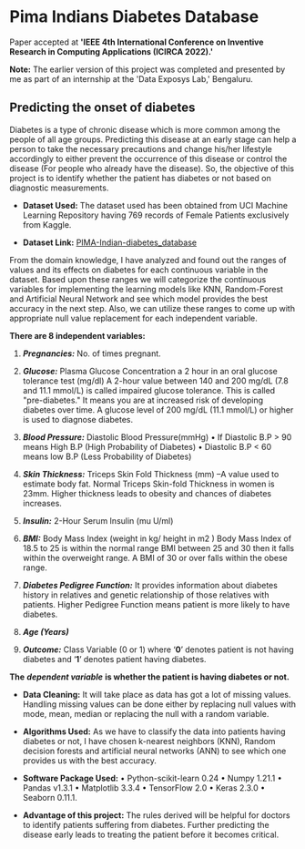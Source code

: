 # Pima Indians Diabetes Database
Paper accepted at <b>'IEEE 4th International Conference on Inventive Research in Computing Applications (ICIRCA 2022).'</b>

<b>Note:</b> The earlier version of this project was completed and presented by me as part of an internship at the 'Data Exposys Lab,' Bengaluru.
## Predicting the onset of diabetes

Diabetes is a type of chronic disease which is more common among the people of all age groups. Predicting this disease at an early stage can help a person to take the necessary precautions and change his/her lifestyle accordingly to either prevent the occurrence of this disease or control the disease (For people who already have the disease).
So, the objective of this project is to identify whether the patient has diabetes or not based on diagnostic measurements.

* **Dataset Used:** The dataset used has been obtained from UCI Machine Learning Repository having 769 records of Female Patients exclusively from Kaggle.

* **Dataset Link:**  [PIMA-Indian-diabetes_database](https://www.kaggle.com/uciml/pima-indians-diabetes-database)

From the domain knowledge, I have analyzed and found out the ranges of values and its effects on diabetes for each continuous variable in the dataset. Based upon these ranges we will categorize the continuous variables for implementing the learning models like KNN, Random-Forest and Artificial Neural Network and see which model provides the best accuracy in the next step. Also, we can utilize these ranges to come up with appropriate null value replacement for each independent variable.

**There are 8 independent variables:**
1.	***Pregnancies:*** No. of times pregnant.

2.	***Glucose:*** Plasma Glucose Concentration a 2 hour in an oral glucose tolerance test (mg/dl)
A 2-hour value between 140 and 200 mg/dL (7.8 and 11.1 mmol/L) is called impaired glucose tolerance. This is called "pre-diabetes." It means you are at increased risk of developing diabetes over time. A glucose level of 200 mg/dL (11.1 mmol/L) or higher is used to diagnose diabetes.

3.	***Blood Pressure:***  Diastolic Blood Pressure(mmHg) 
•	If Diastolic B.P > 90 means High B.P (High Probability of Diabetes) 
•	Diastolic B.P < 60 means low B.P (Less Probability of Diabetes)

4.	***Skin Thickness:*** Triceps Skin Fold Thickness (mm) –A value used to estimate body fat. Normal Triceps Skin-fold Thickness in women is 23mm. Higher thickness leads to obesity and chances of diabetes increases.

5.	***Insulin:*** 2-Hour Serum Insulin (mu U/ml)


6.  ***BMI:*** Body Mass Index (weight in kg/ height in m2 ) Body Mass Index of 18.5 to 25 is within the normal range BMI between 25 and 30 then it falls within the overweight range. A BMI of 30 or over falls within the obese range.

7.	***Diabetes Pedigree Function:*** It provides information about diabetes history in relatives and genetic relationship of those relatives with patients. Higher Pedigree Function means patient is more likely to have diabetes.

8.	***Age (Years)***

9.	***Outcome:*** Class Variable (0 or 1) where ‘**0**’ denotes patient is not having diabetes and ‘**1**’ denotes patient having diabetes.

**The** ***dependent variable*** **is whether the patient is having diabetes or not.**

* **Data Cleaning:** It will take place as data has got a lot of missing values. Handling missing values can be done either by replacing null values with mode, mean, median or replacing the null with a random variable.


* **Algorithms Used:**  As we have to classify the data into patients having diabetes or not, I have chosen k-nearest neighbors (KNN), Random decision forests and artificial neural networks (ANN) to see which one provides us with the best accuracy.

* **Software Package Used:** 
•	Python-scikit-learn 0.24
•	Numpy 1.21.1
•	Pandas v1.3.1 
•	Matplotlib 3.3.4 
•	TensorFlow 2.0 
•	Keras 2.3.0
•	Seaborn 0.11.1.

* **Advantage of this project:** The rules derived will be helpful for doctors to identify patients suffering from diabetes. Further predicting the disease early leads to treating the patient before it becomes critical.


